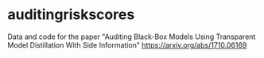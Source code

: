 # auditingriskscores
Data and code for the paper "Auditing Black-Box Models Using Transparent Model Distillation With Side Information" https://arxiv.org/abs/1710.06169
